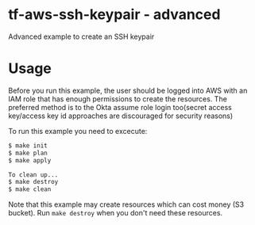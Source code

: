 tf-aws-ssh-keypair - advanced
=========

Advanced example to create an SSH keypair

Usage
=====
Before you run this example, the user should be logged into AWS with an IAM role that has enough permissions to create the resources. The preferred method is to the Okta assume role login too(secret access key/access key id approaches are discouraged for security reasons)

To run this example you need to excecute:

```bash
$ make init
$ make plan
$ make apply

To clean up...
$ make destroy
$ make clean
```

Note that this example may create resources which can cost money (S3 bucket). Run `make destroy` when you don't need these resources.
